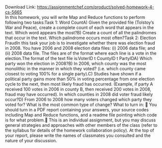 Download Link: https://assignmentchef.com/product/solved-homework-4-cs-5665
<br>
In this homework, you will write Map and Reduce functions to perform following two tasks:Task 1: Word CountA) Given the provided file (Tolstoyʼs War and Peace), create a complete count of each word that appears in the text. Which word appears the most?B) Create a count of all the palindromes that occur in the text. Which palindrome occurs most often?Task 2: Election FraudIn this task your job is to investigate whether there was election fraud in 2008. You have 2006 and 2008 election data files: (i) 2006 data file; and (ii) 2008 data file. The files are of the format where each line is a vote in the election.The format of the text file is:VoterID t CountyID t PartyIDA) Which party won the election in 2008?B) In 2006, which county was the most monolithic in the manner in which they voted? (i.e. which county came closest to voting 100% for a single party).C) Studies have shown if a political party gains more than 50% in voting percentage from one election cycle to the next, then most likely fraud has occurred. (Example, if party A received 100 votes in 2006 in county B, then received 200 votes in 2008, fraud may have occurred). In which counties in 2008 did voter fraud likely occur?D) From 2006 to 2008 how many voters changed which party they voted for? What is the most common type of change? What to turn in:  You should turn in a PDF report containing your answers, your source codes including Map and Reduce functions, and a readme file pointing which code is for what problem. This is an individual assignment, but you may discuss general strategies and approaches with other members of the class (refer to the syllabus for details of the homework collaboration policy). At the top of your report, please write the names of classmates you consulted and the nature of your discussion.